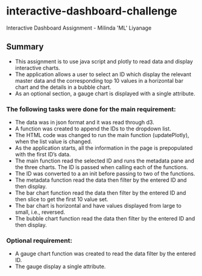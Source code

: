 # interactive-dashboard-challenge
Interactive Dashboard Assignment - Milinda 'ML' Liyanage

## Summary

* This assignment is to use java script and plotly to read data and display interactive charts.
* The application allows a user to select an ID which display the relevant master data and the corresponding top 10 values in a horizontal bar chart and the details in a bubble chart.
* As an optional section, a gauge chart is displayed with a single attribute.

### The following tasks were done for the main requirement: 

* The data was in json format and it was read through d3.
* A function was created to append the IDs to the dropdown list.
* The HTML code was changed to run the main function (updatePlotly), when the list value is changed.
* As the application starts, all the information in the page is prepopulated with the first ID’s data.  
* The main function read the selected ID and runs the metadata pane and the three charts. The ID is passed when calling each of the functions.
* The ID was converted to a an init before passing to two of the functions. 
* The metadata function read the data then filter by the entered ID and then display.
* The bar chart function read the data then filter by the entered ID and then slice to get the first 10 value set.
* The bar chart is horizontal and have values displayed from large to small, i.e., reversed.
* The bubble chart function read the data then filter by the entered ID and then display.

### Optional requirement:

* A gauge chart function was created to read the data filter by the entered ID.
* The gauge display a single attribute.